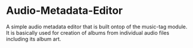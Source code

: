# Audio-Metadata-Editor
 A simple audio metadata editor that is built ontop of the music-tag module. It is basically used for creation of albums from individual audio files including its album art.
